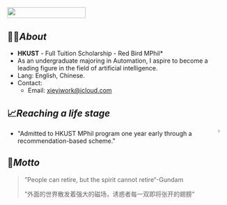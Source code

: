 ## <img width="180" height="25" src="https://glitch-art.vercel.app/api/simple?word=Hi%20I'm%20Shine&font=Doto" />

## 🖖🏻*About*

- **HKUST** - Full Tuition Scholarship - Red Bird MPhil*
- As an undergraduate majoring in Automation, I aspire to become a leading figure in the field of artificial intelligence.
- Lang: English, Chinese.
- Contact:
	- Email: [xieyiwork@icloud.com](mailto:xieyiwork@icloud.com)

## 📈*Reaching a life stage*

  <img src="https://blog.246612.xyz/content/2025/10/香港科技大学（广州）-logo.svg"  align="right" width="4%">

 - "Admitted to HKUST MPhil program one year early through a recommendation-based scheme."
 
## 💠*Motto*

>  ”People can retire, but the spirit cannot retire“-Gundam
> 
>  ”外面的世界散发着强大的磁场，诱惑者每一双即将张开的翅膀“
